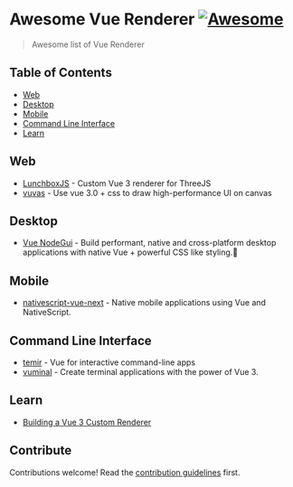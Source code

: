 # Awesome Vue Renderer [![Awesome](https://awesome.re/badge.svg)](https://awesome.re)

> Awesome list of Vue Renderer


## Table of Contents

<!-- MarkdownTOC depth=4 -->

- [Web](#web)
- [Desktop](#desktop)
- [Mobile](#mobile)
- [Command Line Interface](#cli)
- [Learn](#learn)

<!-- /MarkdownTOC -->

<a name="web" />

## Web
- [LunchboxJS](https://github.com/breakfast-studio/lunchboxjs) - Custom Vue 3 renderer for ThreeJS
- [vuvas](https://github.com/huruji/vuvas) - Use vue 3.0 + css to draw high-performance UI on canvas

<a name="desktop" />

## Desktop
- [Vue NodeGui](https://github.com/nodegui/vue-nodegui) - Build performant, native and cross-platform desktop applications with native Vue + powerful CSS like styling.🚀

<a name="mobile" />

## Mobile
- [nativescript-vue-next](https://github.com/rigor789/nativescript-vue-next) - Native mobile applications using Vue and NativeScript.

<a name="cli" />

## Command Line Interface
- [temir](https://github.com/webfansplz/temir) - Vue for interactive command-line apps
- [vuminal](https://github.com/ycmjason/vuminal) - Create terminal applications with the power of Vue 3.

<a name="learn" />

## Learn
- [Building a Vue 3 Custom Renderer](https://www.youtube.com/playlist?list=PLC2LZCNWKL9b876nPMVULEyBzkVoH8B7n)


## Contribute

Contributions welcome! Read the [contribution guidelines](contributing.md) first.
